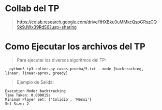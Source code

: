 # Collab del TP

> https://colab.research.google.com/drive/1HXBku0uMMkcQspGRszCQ9k9JWx39RdS6?usp=sharing

# Como Ejecutar los archivos del TP

>Para ejecutar los diversos algoritmos del TP:
>
```
  python3 tp3-solver.py casos_prueba/5.txt --mode [backtracking, linear, linear-aprox, greedy]
```

> Ejemplo de Salida:

```
Execution Mode: backtracking
Time Taken: 0.000015s
Minimum Player Set: {'Colidio', 'Messi'}
Set Size: 2
```

